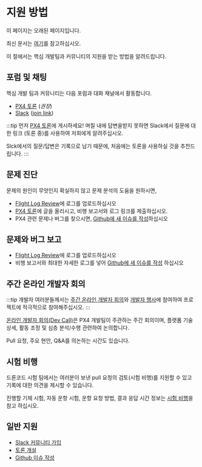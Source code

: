 # 지원 방법

<div v-if="$themeConfig.px4_version != 'master'">
  <div class="custom-block danger"><p class="custom-block-title">이 페이지는 오래된 페이지입니다.</p> <p>최신 문서는 <a href="https://docs.px4.io/master/en/contribute/support.html">여기</a>를 참고하십시오.</p>
  </div>
</div>

이 절에서는 핵심 개발팀과 커뮤니티의 지원을 받는 방법을 알려드립니다.

<a id="support"></a>

## 포럼 및 채팅

핵심 개발 팀과 커뮤니티는 다음 포럼과 대화 채널에서 활동합니다.

* [PX4 토론](http://discuss.px4.io/) (*권장*)
* [Slack](https://px4.slack.com) ([join link](https://join.slack.com/t/px4/shared_invite/zt-si4xo5qs-R4baYFmMjlrT4rQK5yUnaA))

:::tip
먼저 [PX4 토론](http://discuss.px4.io/)에 게시하세요! 며칠 내에 답변을받지 못하면 Slack에서 질문에 대한 링크 (토론 중)를 사용하여 저희에게 알려주십시오.

Slck에서의 질문/답변은 기록으로 남기 때문에, 처음에는 토론을 사용하실 것을 추천드립니다.
:::

## 문제 진단

문제의 원인이 무엇인지 확실하지 않고 문제 분석의 도움을 원하시면,

* [Flight Log Review](http://logs.px4.io/)에 로그를 업로드하십시오
* [PX4 토론](http://discuss.px4.io/)에 글을 올리시고, 비행 보고서와 로그 링크를 제출하십시오.
* PX4 관련 문제나 버그를 찾으시면, [Github에 새 이슈를 작성](https://github.com/PX4/Devguide/issues)하십시오

## 문제와 버그 보고

* [Flight Log Review](http://logs.px4.io/)에 로그를 업로드하십시오
* 비행 보고서와 최대한 자세한 로그를 넣어 [Github에 새 이슈를 작성](https://github.com/PX4/Devguide/issues) 하십시오

<a id="dev_call"></a>

## 주간 온라인 개발자 회의

:::tip
개발자 여러분들께서는 [주간 온라인 개발자 회의](../contribute/dev_call.md)와 [개발자 행사](../README.md#calendar)에 참여하여 프로젝트에 적극적으로 참여해주십시오.
:::

[온라인 개발자 회의(Dev Call)](../contribute/dev_call.md)은 PX4 개발팀이 주관하는 주간 회의이며, 플랫폼 기술 상세, 활동 조정 및 심층 분석/수행 관련하여 논의합니다.

Pull 요청, 주요 현안, Q&A를 의논하는 시간도 있습니다.


## 시험 비행

드론코드 시험 팀에서는 여러분이 보낸 pull 요청의 검토(시험 비행)를 지원할 수 있고 기록에 대한 의견을 제시할 수 있습니다.

진행할 기체 시험, 자동 운항 시험, 운항 요청 방법, 결과 응답 시간 정보는 [시험 비행](../test_and_ci/test_flights.md)을 참고 하십시오.


## 일반 지원

* [Slack 커뮤니티 가입](https://slack.px4.io/)
* [토론 개설](https://discuss.px4.io/)
* [Github 이슈 작성 ](https://github.com/PX4/Devguide/issues)
